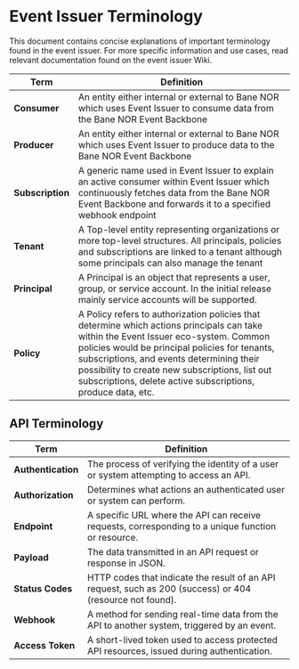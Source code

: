 # Event Issuer Terminology

This document contains concise explanations of important terminology found in the event issuer. For more specific information and use cases, read relevant documentation found on the event issuer Wiki.

| **Term**             | **Definition**                                                                                                         |
|----------------------|------------------------------------------------------------------------------------------------------------------------|
| **Consumer**         |  An entity either internal or external to Bane NOR which uses Event Issuer to consume data from the Bane NOR Event Backbone |
| **Producer**         |  An entity either internal or external to Bane NOR which uses Event Issuer to produce data to the Bane NOR Event Backbone |
| **Subscription**     |  A generic name used in Event Issuer to explain an active consumer within Event Issuer which continuously fetches data from the Bane NOR Event Backbone and forwards it to a specified webhook endpoint |
| **Tenant**           |  A Top-level entity representing organizations or more top-level structures. All principals, policies and subscriptions are linked to a tenant although some principals can also manage the tenant |
| **Principal**        |  A Principal is an object that represents a user, group, or service account. In the initial release mainly service accounts will be supported.|
| **Policy**           |  A Policy refers to authorization policies that determine which actions principals can take within the Event Issuer eco-system. Common policies would be principal policies for tenants, subscriptions, and events determining their possibility to create new subscriptions, list out subscriptions, delete active subscriptions, produce data, etc.|

## API Terminology

| **Term**             | **Definition**                                                                                                         |
|----------------------|------------------------------------------------------------------------------------------------------------------------|
| **Authentication**   | The process of verifying the identity of a user or system attempting to access an API.                                  |
| **Authorization**    | Determines what actions an authenticated user or system can perform.                                                   |
| **Endpoint**         | A specific URL where the API can receive requests, corresponding to a unique function or resource.                      |
| **Payload**          | The data transmitted in an API request or response in JSON.                          |
| **Status Codes**     | HTTP codes that indicate the result of an API request, such as 200 (success) or 404 (resource not found).               |
| **Webhook**          | A method for sending real-time data from the API to another system, triggered by an event.                             |
| **Access Token**     | A short-lived token used to access protected API resources, issued during authentication.                               |
